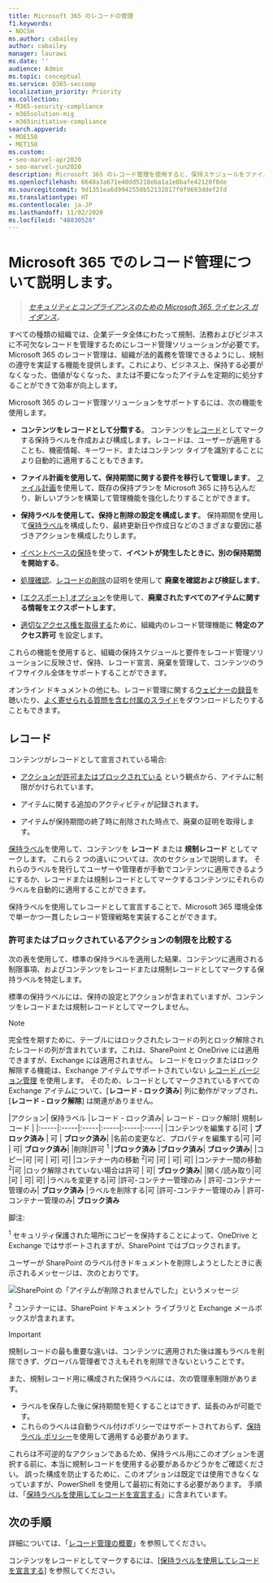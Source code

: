```yaml
---
title: Microsoft 365 のレコードの管理
f1.keywords:
- NOCSH
ms.author: cabailey
author: cabailey
manager: laurawi
ms.date: ''
audience: Admin
ms.topic: conceptual
ms.service: O365-seccomp
localization_priority: Priority
ms.collection:
- M365-security-compliance
- m365solution-mig
- m365initiative-compliance
search.appverid:
- MOE150
- MET150
ms.custom:
- seo-marvel-apr2020
- seo-marvel-jun2020
description: Microsoft 365 のレコード管理を使用すると、保持スケジュールをファイル計画に適用し、保持、レコード宣言、廃棄を管理することができます。
ms.openlocfilehash: 6648a3a671e40dd5218eba1a1e8bafe42120f0de
ms.sourcegitcommit: 9d1351ea6d9942550b52132817f9f9693ddef2fd
ms.translationtype: HT
ms.contentlocale: ja-JP
ms.lasthandoff: 11/02/2020
ms.locfileid: "48830528"
---
```

# <a name="learn-about-records-management-in-microsoft-365"></a>Microsoft 365 でのレコード管理について説明します。

>*[セキュリティとコンプライアンスのための Microsoft 365 ライセンス ガイダンス](https://aka.ms/ComplianceSD)。*

すべての種類の組織では、企業データ全体にわたって規制、法務およびビジネスに不可欠なレコードを管理するためにレコード管理ソリューションが必要です。 Microsoft 365 のレコード管理は、組織が法的義務を管理できるようにし、規制の遵守を実証する機能を提供します。これにより、ビジネス上、保持する必要がなくなった、価値がなくなった、または不要になったアイテムを定期的に処分することができて効率が向上します。

Microsoft 365 のレコード管理ソリューションをサポートするには、次の機能を使用します。

- **コンテンツをレコードとして分類する**。 コンテンツを[レコード](#records)としてマークする保持ラベルを作成および構成します。レコードは、ユーザーが適用することも、機密情報、キーワード、またはコンテンツ タイプを識別することにより自動的に適用することもできます。

- **ファイル計画を使用して、保持期間に関する要件を移行して管理します**。 [ファイル計画](file-plan-manager.md)を使用して、既存の保持プランを Microsoft 365 に持ち込んだり、新しいプランを構築して管理機能を強化したりすることができます。

- **保持ラベルを使用して、保持と削除の設定を構成します**。 保持期間を使用して[保持ラベル](retention.md#retention-labels)を構成したり、最終更新日や作成日などのさまざまな要因に基づきアクションを構成したりします。

- [イベントベースの保持](event-driven-retention.md)を使って、**イベントが発生したときに、別の保持期間を開始する**。

- [処理確認](disposition.md#disposition-reviews)、[レコードの削除](disposition.md#disposition-of-records)の証明を使用して **廃棄を確認および検証します**。

- [[エクスポート] オプション](disposition.md#filter-and-export-the-views)を使用して、**廃棄されたすべてのアイテムに関する情報をエクスポートします**。

- [適切なアクセス権を取得する](../security/office-365-security/permissions-in-the-security-and-compliance-center.md)ために、組織内のレコード管理機能に **特定のアクセス許可** を設定します。

これらの機能を使用すると、組織の保持スケジュールと要件をレコード管理ソリューションに反映させ、保持、レコード宣言、廃棄を管理して、コンテンツのライフサイクル全体をサポートすることができます。

オンライン ドキュメントの他にも、レコード管理に関する[ウェビナーの録音](https://aka.ms/MIPC/Video-RecordsManagementWebinar)を聴いたり、[よく寄せられる質問を含む付属のスライド](https://aka.ms/MIPC/Blog-RecordsManagementWebinar)をダウンロードしたりすることもできます。

## <a name="records"></a>レコード

コンテンツがレコードとして宣言されている場合:

- [アクションが許可またはブロックされている](#compare-restrictions-for-what-actions-are-allowed-or-blocked) という観点から、アイテムに制限がかけられています。

- アイテムに関する追加のアクティビティが記録されます。

- アイテムが保持期間の終了時に削除された時点で、廃棄の証明を取得します。

[保持ラベル](retention.md#retention-labels)を使用して、コンテンツを **レコード** または **規制レコード** としてマークします。 これら 2 つの違いについては、次のセクションで説明します。 それらのラベルを発行してユーザーや管理者が手動でコンテンツに適用できるようにするか、レコードまたは規制レコードとしてマークするコンテンツにそれらのラベルを自動的に適用することができます。

保持ラベルを使用してレコードとして宣言することで、Microsoft 365 環境全体で単一かつ一貫したレコード管理戦略を実装することができます。

### <a name="compare-restrictions-for-what-actions-are-allowed-or-blocked"></a>許可またはブロックされているアクションの制限を比較する

次の表を使用して、標準の保持ラベルを適用した結果、コンテンツに適用される制限事項、およびコンテンツをレコードまたは規制レコードとしてマークする保持ラベルを特定します。 

標準の保持ラベルには、保持の設定とアクションが含まれていますが、コンテンツをレコードまたは規制レコードとしてマークしません。

>[!NOTE] 
> 完全性を期すために、テーブルにはロックされたレコードの列とロック解除されたレコードの列が含まれています。これは、SharePoint と OneDrive には適用できますが、Exchange には適用されません。 レコードをロックまたはロック解除する機能は、Exchange アイテムでサポートされていない [レコード バージョン管理](record-versioning.md) を使用します。 そのため、レコードとしてマークされているすべての Exchange アイテムについて、[**レコード - ロック済み**] 列に動作がマップされ、[**レコード - ロック解除**] は関連がありません。


|アクション| 保持ラベル |レコード - ロック済み| レコード - ロック解除| 規制レコード |
|:-----|:-----|:-----|:-----|:-----|:-----|
|コンテンツを編集する|可 | **ブロック済み** | 可 | **ブロック済み**|
|名前の変更など、プロパティを編集する|可 |可 | 可| **ブロック済み**|
|削除|許可 <sup>1</sup> |**ブロック済み** |**ブロック済み**| **ブロック済み**|
|コピー|可 |可 | 可| 可|
|コンテナー内の移動 <sup>2</sup>|可 |可 | 可| 可|
|コンテナー間の移動 <sup>2</sup>|可 |ロック解除されていない場合は許可 | 可| **ブロック済み**|
|開く/読み取り|可 |可 | 可| 可|
|ラベルを変更する|可 |許可-コンテナー管理のみ | 許可-コンテナー管理のみ| **ブロック済み**
|ラベルを削除する|可 |許可-コンテナー管理のみ | 許可-コンテナー管理のみ| **ブロック済み**

脚注:

<sup>1</sup> セキュリティ保護された場所にコピーを保持することによって、OneDrive と Exchange ではサポートされますが、SharePoint ではブロックされます。

ユーザーが SharePoint のラベル付きドキュメントを削除しようとしたときに表示されるメッセージは、次のとおりです。

![SharePoint の「アイテムが削除されませんでした」というメッセージ](../media/d0020726-1593-4a96-b07c-89b275e75c49.png)

<sup>2</sup> コンテナーには、SharePoint ドキュメント ライブラリと Exchange メールボックスが含まれます。

>[!IMPORTANT] 
> 規制レコードの最も重要な違いは、コンテンツに適用された後は誰もラベルを削除できず、グローバル管理者でさえもそれを削除できないということです。 
>
> また、規制レコード用に構成された保持ラベルには、次の管理車制限があります。
> - ラベルを保存した後に保持期間を短くすることはできず、延長のみが可能です。
> - これらのラベルは自動ラベル付けポリシーではサポートされておらず、[保持ラベル ポリシー](create-apply-retention-labels.md)を使用して適用する必要があります。 
> 
> これらは不可逆的なアクションであるため、保持ラベル用にこのオプションを選択する前に、本当に規制レコードを使用する必要があるかどうかをご確認ください。 誤った構成を防止するために、このオプションは既定では使用できなくなっていますが、PowerShell を使用して最初に有効にする必要があります。 手順は、「[保持ラベルを使用してレコードを宣言する](declare-records.md)」に含まれています。

## <a name="next-steps"></a>次の手順

詳細については、「[レコード管理の概要](get-started-with-records-management.md)」を参照してください。

コンテンツをレコードとしてマークするには、[[保持ラベルを使用してレコードを宣言する](declare-records.md)] を参照してください。
